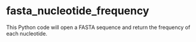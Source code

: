 # fasta_nucleotide_frequency
This Python code will open a FASTA sequence and return the frequency of each nucleotide.
